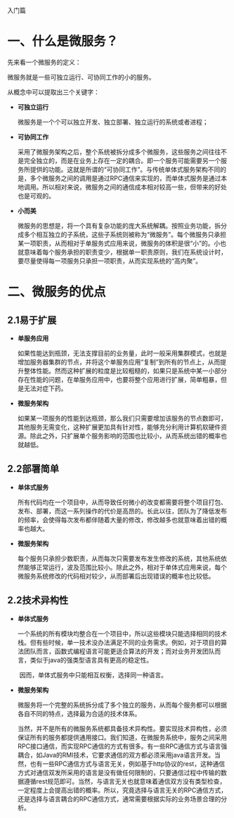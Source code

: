 入门篇

# 一、什么是微服务？

先来看一个微服务的定义：

微服务就是一些可独立运行、可协同工作的小的服务。

从概念中可以提取出三个关键字：

- **可独立运行**

  ​	微服务是一个个可以独立开发、独立部署、独立运行的系统或者进程；

- **可协同工作**

  ​	采用了微服务架构之后，整个系统被拆分成多个微服务，这些服务之间往往不是完全独立的，而是在业务上存在一定的耦合。即一个服务可能需要另一个服务所提供的功能。这就是所谓的“可协同工作”。与传统单体式服务架构不同的是，多个微服务之间的调用是通过RPC通信来实现的，而单体式服务是通过本地调用。所以相对来说，微服务之间的通信成本相对较高一些，但带来的好处也是可观的。

- **小而美**

  ​	微服务的思想是，将一个具有复杂功能的庞大系统解耦。按照业务功能，拆分成多个相互独立的子系统，这些子系统则被称为“微服务”。每个微服务只承担某一项职责，从而相对于单服务式应用来说，微服务的体积是很“小”的。小也就意味着每个服务承担的职责变少，根据单一职责原则，我们在系统设计时，要尽量使得每一项服务只承担一项职责，从而实现系统的“高内聚”。

# 二、微服务的优点

## 2.1易于扩展

- **单服务应用**

  ​	如果性能达到瓶颈，无法支撑目前的业务量，此时一般采用集群模式，也就是增加服务器集群的节点，并将这个单服务应用“复制”到所有的节点上，从而提升整体性能。然而这种扩展的粒度是比较粗糙的，如果只是系统中某一小部分存在性能的问题，在单服务应用中，也要将整个应用进行扩展，简单粗暴，但是无法对症下药。

- **微服务架构**

  ​	如果某一项服务的性能到达瓶颈，那么我们只需要增加该服务的节点数即可，其他服务无需变化，这种扩展更加具有针对性，能够充分利用计算机软硬件资源。除此之外，只扩展单个服务影响的范围也比较小，从而系统出错的概率也就越低。

## 2.2部署简单

- **单体式服务**

  ​	所有代码均在一个项目中，从而导致任何微小的改变都需要将整个项目打包、发布、部署，而这一系列操作的代价是高昂的。长此以往，团队为了降低发布的频率，会使得每次发布都伴随着大量的修改，修改越多也就意味着出错的概率也越大。

- **微服务架构**

  ​	每个服务只承担少数职责，从而每次只需要发布发生修改的系统，其他系统依然能够正常运行，波及范围比较小。除此之外，相对于单体式应用来说，每个微服务系统修改的代码相对较少，从而部署后出现错误的概率也比较低。

## 2.2技术异构性

- **单体式服务**

  ​	一个系统的所有模块均整合在一个项目中，所以这些模块只能选择相同的技术栈。但有些时候，单一技术没办法满足不同的业务需求。例如，对于项目的算法团队而言，函数式编程语言可能更适合算法的开发；而对业务开发团队而言，类似于java的强类型语言具有更高的稳定性。

  ​	因而，单体式服务中只能相互权衡，选择同一种语言。

- **微服务架构**

  ​	微服务将一个完整的系统拆分成了多个独立的服务，从而每个服务都可以根据各自不同的特点，选择最为合适的技术体系。

  ​	当然，并不是所有的微服务系统都具备技术异构性。要实现技术异构性，必须保证所有的服务都提供通用接口。我们知道，在微服务系统中，服务之间采用RPC接口通信，而实现RPC通信的方式有很多。有一些RPC通信方式与语言强耦合，如Java的RMI技术，它要求通信的双方都必须采用java语言开发。当然，也有一些RPC通信方式与语言无关，例如基于http协议的rest，这种通信方式对通信双发所采用的语言是没有做任何限制的，只要通信过程中传输的数据遵循rest规范即可。当然，与语言无关也就意味着通信双方没有类型检查，一定程度上会提高出错的概率。所以，究竟选择与语言无关的RPC通信方式，还是选择与语言耦合的RPC通信方式，通常需要根据实际的业务场景合理的分析。